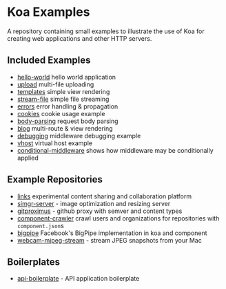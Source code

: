 # Koa Examples

  A repository containing small examples to illustrate the use of Koa
  for creating web applications and other HTTP servers.

## Included Examples

 - [hello-world](https://github.com/koajs/examples/tree/master/hello-world) hello world application
 - [upload](https://github.com/koajs/examples/tree/master/upload) multi-file uploading
 - [templates](https://github.com/koajs/examples/tree/master/templates) simple view rendering
 - [stream-file](https://github.com/koajs/examples/tree/master/stream-file) simple file streaming
 - [errors](https://github.com/koajs/examples/tree/master/errors) error handling & propagation
 - [cookies](https://github.com/koajs/examples/tree/master/cookies) cookie usage example
 - [body-parsing](https://github.com/koajs/examples/tree/master/body-parsing) request body parsing
 - [blog](https://github.com/koajs/examples/tree/master/blog) multi-route & view rendering
 - [debugging](https://github.com/koajs/examples/tree/master/debugging) middleware debugging example
 - [vhost](https://github.com/koajs/examples/tree/master/vhost) virtual host example
 - [conditional-middleware](https://github.com/koajs/examples/tree/master/conditional-middleware) shows how middleware may be conditionally applied

## Example Repositories

 - [links](https://github.com/juliangruber/links) experimental content sharing and collaboration platform
 - [simgr-server](https://github.com/funraiseme/simgr-server) - image optimization and resizing server
 - [gitproximus](https://github.com/jonathanong/gitproximus) - github proxy with semver and content types
 - [component-crawler](https://github.com/component/crawler.js) crawl users and organizations for repositories with `component.json`s
 - [bigpipe](https://github.com/jonathanong/bigpipe-example) Facebook's BigPipe implementation in koa and component
 - [webcam-mjpeg-stream](https://github.com/jonathanong/webcam-mjpeg-stream) - stream JPEG snapshots from your Mac

## Boilerplates

 - [api-boilerplate](https://github.com/koajs/api-boilerplate) - API application boilerplate

